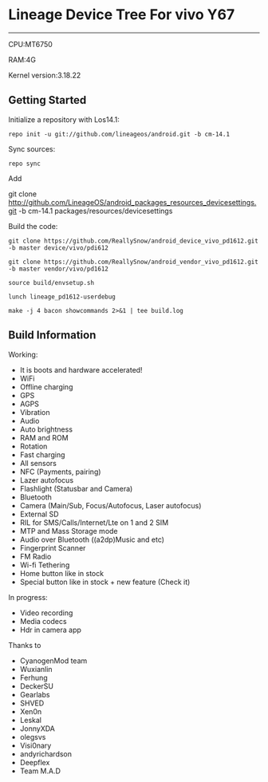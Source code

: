 # Lineage Device Tree For vivo Y67
---------------

 CPU:MT6750
 
 RAM:4G
 
 Kernel version:3.18.22

Getting Started
---------------

Initialize a repository with Los14.1:

    repo init -u git://github.com/lineageos/android.git -b cm-14.1
    
Sync sources:    

    repo sync
    
Add 
  
   git clone http://github.com/LineageOS/android_packages_resources_devicesettings.git -b cm-14.1 packages/resources/devicesettings

Build the code:
    
    git clone https://github.com/ReallySnow/android_device_vivo_pd1612.git -b master device/vivo/pdi612
    
    git clone https://github.com/ReallySnow/android_vendor_vivo_pd1612.git -b master vendor/vivo/pd1612
    
    source build/envsetup.sh
    
    lunch lineage_pd1612-userdebug
    
    make -j 4 bacon showcommands 2>&1 | tee build.log
    
Build Information
-------------

Working:
 
 * It is boots and hardware accelerated!
 * WiFi
 * Offline charging
 * GPS
 * AGPS
 * Vibration
 * Audio
 * Auto brightness
 * RAM and ROM
 * Rotation
 * Fast charging
 * All sensors
 * NFC (Payments, pairing)
 * Lazer autofocus
 * Flashlight (Statusbar and Camera)
 * Bluetooth
 * Camera (Main/Sub, Focus/Autofocus, Laser autofocus)
 * External SD
 * RIL for SMS/Calls/Internet/Lte on 1 and 2 SIM
 * MTP and Mass Storage mode
 * Audio over Bluetooth ((a2dp)Music and etc)
 * Fingerprint Scanner
 * FM Radio
 * Wi-fi Tethering
 * Home button like in stock
 * Special button like in stock + new feature (Check it)

In progress:
 
 * Video recording
 * Media codecs
 * Hdr in camera app

Thanks to
 
 * CyanogenMod team
 * Wuxianlin
 * Ferhung
 * DeckerSU
 * Gearlabs
 * SHVED
 * Xen0n
 * Leskal
 * JonnyXDA
 * olegsvs
 * Visi0nary
 * andyrichardson
 * Deepflex 
 * Team M.A.D
